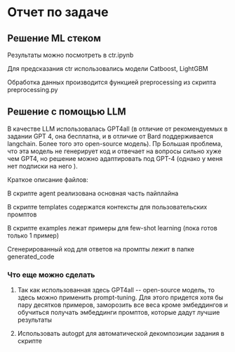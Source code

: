 # Отчет по задаче


## Решение ML стеком

Результаты можно посмотреть в ctr.ipynb

Для предсказания ctr использовались модели Catboost, LightGBM

Обработка данных производится функцией preprocessing из скрипта preprocessing.py

## Решение с помощью LLM


В качестве LLM использовалась GPT4all (в отличие от рекомендуемых в задании GPT 4, она бесплатна, 
и в отличие от Bard поддерживается langchain. Более того это open-source модель). Пр
Большая проблема, что эта модель не генерирует код и отвечает на вопросы сильно хуже чем GPT4, 
но решение можно адаптировать под GPT-4 (однако у меня нет подписки на него ).

Краткое описание файлов:

В скрипте agent реализована основная часть пайплайна 

В скрипте templates содержатся контексты для пользовательских промптов

В скрипте examples лежат примеры для few-shot learning (пока готов только 1 пример)

Сгенерированный код для ответов на промпты лежит в папке generated_code



### Что еще можно сделать

1) Так как использованная здесь GPT4all  -- open-source модель, то здесь можно применить prompt-tuning. 
Для этого придется хотя бы пару десятков примеров, заморозить все веса кроме эмбеддингов 
и обучиться получать эмбеддинги промптов, которые дадут лучшие результаты

2) Использовать autogpt для автоматической декомпозиции задания в скрипте